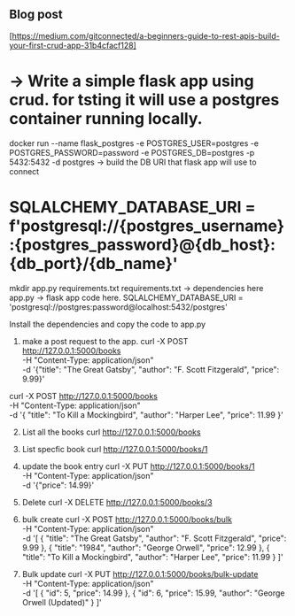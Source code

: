 ## Blog post

[https://medium.com/gitconnected/a-beginners-guide-to-rest-apis-build-your-first-crud-app-31b4cfacf128]

# -> Write a simple flask app using crud. for tsting it will use a postgres container running locally.
docker run --name flask_postgres -e POSTGRES_USER=postgres -e POSTGRES_PASSWORD=password -e POSTGRES_DB=postgres -p 5432:5432 -d postgres
-> build the DB URI that flask app will use to connect 

# SQLALCHEMY_DATABASE_URI = f'postgresql://{postgres_username}:{postgres_password}@{db_host}:{db_port}/{db_name}'

mkdir app.py requirements.txt 
requirements.txt -> dependencies here
app.py -> flask app code here. 
SQLALCHEMY_DATABASE_URI = 'postgresql://postgres:password@localhost:5432/postgres'

Install the dependencies  and copy the code to app.py

1. make a post request to the app.
curl -X POST http://127.0.0.1:5000/books \
-H "Content-Type: application/json" \
-d '{"title": "The Great Gatsby", "author": "F. Scott Fitzgerald", "price": 9.99}'

curl -X POST http://127.0.0.1:5000/books \
-H "Content-Type: application/json" \
-d '{ "title": "To Kill a Mockingbird", "author": "Harper Lee", "price": 11.99 }'


2. List all the books
curl http://127.0.0.1:5000/books

3. List specfic book
curl http://127.0.0.1:5000/books/1

4. update the book entry
curl -X PUT http://127.0.0.1:5000/books/1 \
-H "Content-Type: application/json" \
-d '{"price": 14.99}'

5. Delete
curl -X DELETE http://127.0.0.1:5000/books/3

6. bulk create
curl -X POST http://127.0.0.1:5000/books/bulk \
-H "Content-Type: application/json" \
-d '[
  {
    "title": "The Great Gatsby",
    "author": "F. Scott Fitzgerald",
    "price": 9.99
  },
  {
    "title": "1984",
    "author": "George Orwell",
    "price": 12.99
  },
  {
    "title": "To Kill a Mockingbird",
    "author": "Harper Lee",
    "price": 11.99
  }
]'

7. Bulk update
curl -X PUT http://127.0.0.1:5000/books/bulk-update \
-H "Content-Type: application/json" \
-d '[
  {
    "id": 5,
    "price": 14.99
  },
  {
    "id": 6,
    "price": 15.99,
    "author": "George Orwell (Updated)"
  }
]'
